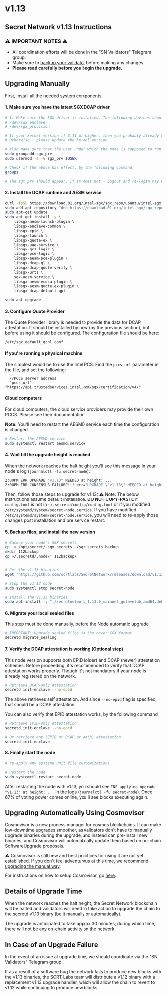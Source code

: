 # v1.13

## Secret Network v1.13 Instructions <a href="#secret-network-v1-13-upgrade-instructions" id="secret-network-v1-13-upgrade-instructions"></a>

### ⚠️ IMPORTANT NOTES ⚠️ <a href="#important-notes" id="important-notes"></a>

* All coordination efforts will be done in the "SN Validators" Telegram group.
* Make sure to [backup your validator](../maintaining-a-node-validator/validator-backup.md) before making any changes.
* **Please read carefully before you begin the upgrade.**

## Upgrading Manually <a href="#upgrading-manually" id="upgrading-manually"></a>

First, install all the needed system components.

#### 1. Make sure you have the latest SGX DCAP driver
```bash
# 1. Make sure the SGX driver is installed. The following devices should appear:
# /dev/sgx_enclave
# /dev/sgx_provision

# If your kernel version if 5.11 or higher, then you probably already have the SGX driver installed.
# Otherwise - please update the kernel version.

# Also make sure that the user under which the node is supposed to run has privileges to access SGX
sudo groupadd sgx_prv
sudo usermod -a -G sgx_prv $USER

# Check if the above has effect, by the following command
groups

# The sgx_prv should appear. If it does not - Logout and re-login may be needed, for the change to take effect.
```
#### 2. Install the DCAP runtime and AESM service
```bash
curl -fsSL https://download.01.org/intel-sgx/sgx_repo/ubuntu/intel-sgx-deb.key | sudo apt-key add -
sudo add-apt-repository "deb https://download.01.org/intel-sgx/sgx_repo/ubuntu focal main"
sudo apt-get update
sudo apt-get install -y \
    libsgx-aesm-launch-plugin \
    libsgx-enclave-common \
    libsgx-epid \
    libsgx-launch \
    libsgx-quote-ex \
    libsgx-uae-service \
    libsgx-qe3-logic \
    libsgx-pce-logic \
    libsgx-aesm-pce-plugin \
    libsgx-dcap-ql \
    libsgx-dcap-quote-verify \
    libsgx-urts \
	sgx-aesm-service \
	libsgx-aesm-ecdsa-plugin \
	libsgx-aesm-quote-ex-plugin \
	libsgx-dcap-default-qpl	

sudo apt upgrade
```
#### 3. Configure Quote Provider
The Quote Provider library is needed to provide the data for DCAP attestation. It should be installed by now (by the previous section), but before using it should be configured.
The configuration file should be here:

`/etc/sgx_default_qcnl.conf`

#### If you're running a physical machine
The simplest would be to use the Intel PCS. Find the `pccs_url` parameter in the file, and set the following:
```
  //PCCS server address
  "pccs_url": "https://api.trustedservices.intel.com/sgx/certification/v4/"
```
#### Cloud computers
For cloud computers, the cloud service providers may provide their own PCCS. Please see their documentation

**Note:** You'll need to restart the AESMD service each time the configuration is changed

```bash
# Restart the AESMD service
sudo systemctl restart aesmd.service
```

#### 4. Wait till the upgrade height is reached
When the network reaches the halt height you'll see this message in your node's log (`journalctl -fu secret-node`):

```bash
2:00PM ERR UPGRADE "v1.13" NEEDED at height: ...
2:00PM ERR CONSENSUS FAILURE!!! err="UPGRADE \"v1.13\" NEEDED at height: ...
```

Then, follow those steps to upgrade for v1.13:
:warning: Note: The below instructions assume default installation. **DO NOT COPY-PASTE** if `config.toml` is not in `~/.secretd/config/config.toml` or if you modified `/etc/systemd/system/secret-node.service`. If you have modified `/etc/systemd/system/secret-node.service`, you will need to re-apply those changes post installation and pre service restart.

#### 5. Backup files, and install the new version

```bash
# Backup your node's SGX secrets
cp -a /opt/secret/.sgx_secrets ~/sgx_secrets_backup
mkdir 112backup
cp ~/.secretd/.node/* 112backup/


# Get the v1.13 binaries
wget "https://github.com/scrtlabs/SecretNetwork/releases/download/v1.13.0/secretnetwork_1.13.0_mainnet_goleveldb_amd64.deb"

# Stop the v1.12 node
sudo systemctl stop secret-node

# Install the v1.13 binaries
sudo apt install -y "./secretnetwork_1.13.0_mainnet_goleveldb_amd64.deb"
```

#### 6. Migrate your local sealed files
This step must be done manually, before the Node automatic upgrade

```bash
# IMPORTANT: Upgrade sealed files to the newer SGX format
secretd migrate_sealing
```

#### 7. Verify the DCAP attestation is working (Optional step)
This node version supports both EPID (older) and DCAP (newer) attestation schemes. Before proceeding, it's recommended to verify that DCAP attestation works properly. Though it's not mandatory if your node is already registered on the network.

```bash
# Retrieve DCAP-only attestation
secretd init-enclave --no-epid
```

The above retrieves self attestation. And since `--no-epid` flag is specified, that should be a DCAP attestation.

You can also verify that EPID attestation works, by the following command
```bash
# Retrieve EPID-only attestation
secretd init-enclave --no-epid

# Or retrieve any (EPID or DCAP or both) attestation
secretd init-enclave
```
#### 8. Finally start the node
```bash
# re-apply any systemd unit file customizations

# Restart the node
sudo systemctl restart secret-node
```

After restarting the node with v1.13, you should see `INF applying upgrade "v1.13" at height: ...` in the logs (`journalctl -fu secret-node`). Once 67% of voting power comes online, you'll see blocks executing again.

## Upgrading Automatically Using Cosmovisor <a href="#upgrading-automatically-using-cosmovisor" id="upgrading-automatically-using-cosmovisor"></a>

Cosmovisor is a new process manager for cosmos blockchains. It can make low-downtime upgrades smoother, as validators don't have to manually upgrade binaries during the upgrade, and instead can pre-install new binaries, and Cosmovisor will automatically update them based on on-chain SoftwareUpgrade proposals.

⚠️ Cosmovisor is still new and best practices for using it are not yet established. If you don't feel adventurous at this time, we recommend [upgrading the manual way](v1.13.md#upgrading-manually).

For instructions on how to setup Cosmovisor, go [here](cosmovisor.md).

## Details of Upgrade Time <a href="#details-of-upgrade-time" id="details-of-upgrade-time"></a>

When the network reaches the halt height, the Secret Network blockchain will be halted and validators will need to take action to upgrade the chain to the secretd v1.13 binary (be it manually or automatically).

The upgrade is anticipated to take approx 30 minutes, during which time, there will not be any on-chain activity on the network.

## In Case of an Upgrade Failure <a href="#in-case-of-an-upgrade-failure" id="in-case-of-an-upgrade-failure"></a>

In the event of an issue at upgrade time, we should coordinate via the "SN Validators" Telegram group.

If as a result of a software bug the network fails to produce new blocks with the v1.13 binaries, the SCRT Labs team will distribute a v1.12 binary with a replacement v1.13 upgrade handler, which will allow the chain to revert to v1.12 while continuing to produce new blocks.
